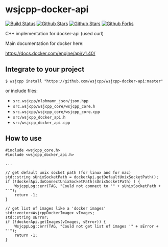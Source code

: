 # wsjcpp-docker-api

[![Build Status](https://api.travis-ci.com/wsjcpp/wsjcpp-docker-api.svg?branch=master)](https://travis-ci.com/wsjcpp/wsjcpp-docker-api) [![Github Stars](https://img.shields.io/github/stars/wsjcpp/wsjcpp-docker-api.svg?label=github%20%E2%98%85)](https://github.com/wsjcpp/wsjcpp-docker-api/stargazers) [![Github Stars](https://img.shields.io/github/contributors/wsjcpp/wsjcpp-docker-api.svg)](https://github.com/wsjcpp/wsjcpp-docker-api/) [![Github Forks](https://img.shields.io/github/forks/wsjcpp/wsjcpp-docker-api.svg?label=github%20forks)](https://github.com/wsjcpp/wsjcpp-docker-api/network/members)

C++ implementation for docker-api (used curl)

Main documentation for docker here:

https://docs.docker.com/engine/api/v1.40/

## Integrate to your project

```
$ wsjcpp install "https://github.com/wsjcpp/wsjcpp-docker-api:master"
```

or include files:

* `src.wsjcpp/nlohmann_json/json.hpp`
* `src.wsjcpp/wsjcpp_core/wsjcpp_core.h`
* `src.wsjcpp/wsjcpp_core/wsjcpp_core.cpp`
* `src/wsjcpp_docker_api.h`
* `src/wsjcpp_docker_api.cpp`

## How to use

```
#include <wsjcpp_core.h>
#include <wsjcpp_docker_api.h>

... 

// get default unix socket path (for linux and for mac)
std::string sUnixSocketPath = dockerApi.getDefaultUnixSocketPath();
if (!dockerApi.doConnectUnixSocketPath(sUnixSocketPath) ) {
    WsjcppLog::err(TAG, "Could not connect to '" + sUnixSocketPath + "'");
    return -1;
}

// get list of images like a 'docker images'
std::vector<WsjcppDockerImage> vImages;
std::string sError;
if (!dockerApi.getImages(vImages, sError)) {
    WsjcppLog::err(TAG, "Could not get list of images '" + sError + "'");
    return -1;
}

```

